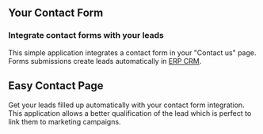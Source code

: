 Your Contact Form
-----------------

### Integrate contact forms with your leads

This simple application integrates a contact form in your "Contact us" page.
Forms submissions create leads automatically in <a href="https://www.erp.com/page/crm">ERP CRM</a>.

Easy Contact Page
-----------------

Get your leads filled up automatically with your contact form integration. This
application allows a better qualification of the lead which is perfect to link
them to marketing campaigns.

